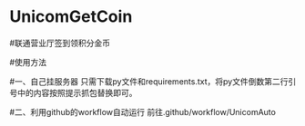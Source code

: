 # UnicomGetCoin

#联通营业厅签到领积分金币

#使用方法

#一、自己挂服务器
  只需下载py文件和requirements.txt，将py文件倒数第二行引号中的内容按照提示抓包替换即可。
  
#二、利用github的workflow自动运行
  前往.github/workflow/UnicomAuto
